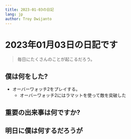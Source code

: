 ```yaml
---
title: 2023-01-03の日記
lang: jp
author: Troy Dwijanto
---
```

# 2023年01月03日の日記です
> 毎日にたくさんのことが起こるだろう。

## 僕は何をした?
- オーバーワォッチ2をプレイする。
	- オーバーワォッチ2にはラマットを使って敵を奕破した

## 重要の出来事は何ですか?

## 明日に僕は何するだろうが